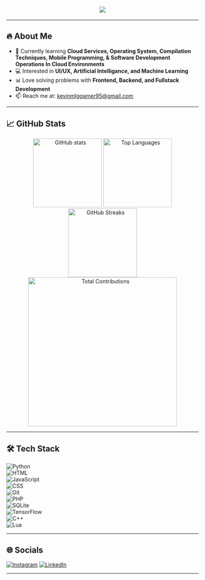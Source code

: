 <h1 align="center">
  <img src="https://readme-typing-svg.herokuapp.com/?font=Righteous&size=35&color=FFFFFF&center=true&vCenter=true&width=1000&height=70&duration=4000&lines=Hi+There!+👋;+I'm+Kevin+Arjuna+Steffers;Passionate+about+Web+Development;Exploring+AI+%26+Machine+Learning" />
</h1>

---

## 🔥 About Me
- 🌱 Currently learning **Cloud Services, Operating System, Compilation Techniques, Mobile Programming, & Software Development Operations In Cloud Environments**  
- 💻 Interested in **UI/UX, Artificial Intelligance, and Machine Learning**  
- 📊 Love solving problems with **Frontend, Backend, and Fullstack Development**  
- 📫 Reach me at: [kevinmlggamer95@gmail.com](mailto:kevinmlggamer95@gmail.com)

---

## 📈 GitHub Stats

<div align="center">
  <img src="https://github-readme-stats.vercel.app/api?username=KuroganeAs&show_icons=true&theme=tokyonight" alt="GitHub stats" height="180"/>
  <img src="https://github-readme-stats.vercel.app/api/top-langs/?username=KuroganeAs&layout=compact&theme=tokyonight" alt="Top Languages" height="180"/>
  <img src="https://github-readme-streak-stats.herokuapp.com/?user=KuroganeAs&theme=tokyonight&hide_border=true" alt="GitHub Streaks" height="180"/>
  <img width="390" src="https://github-readme-stats.vercel.app/api?KuroganeAs=your-github-username&show_icons=true&include_all_commits=true&count_private=true&theme=tokyonight&hide_border=true" alt="Total Contributions"/>
</div>

---

## 🛠️ Tech Stack

![Python](https://img.shields.io/badge/Python-3776AB?logo=python&logoColor=white)  
![HTML](https://img.shields.io/badge/HTML5-E34F26?logo=html5&logoColor=white)  
![JavaScript](https://img.shields.io/badge/JavaScript-F7DF1E?logo=javascript&logoColor=black)  
![CSS](https://img.shields.io/badge/CSS3-1572B6?logo=css3&logoColor=white)  
![Git](https://img.shields.io/badge/Git-F05032?logo=git&logoColor=white)  
![PHP](https://img.shields.io/badge/PHP-777BB4?logo=php&logoColor=white)  
![SQLite](https://img.shields.io/badge/SQLite-003B57?logo=sqlite&logoColor=white)  
![TensorFlow](https://img.shields.io/badge/TensorFlow-FF6F00?logo=tensorflow&logoColor=white)  
![C++](https://img.shields.io/badge/C++-00599C?logo=cplusplus&logoColor=white)  
![Lua](https://img.shields.io/badge/Lua-2C2D72?logo=lua&logoColor=white)  

---

## 🌐 Socials
[![Instagram](https://img.shields.io/badge/Instagram-%23E4405F.svg?style=for-the-badge&logo=Instagram&logoColor=white)](https://www.instagram.com/kuro.as?igsh=MTQ3Y29qNzVmd2w4Ng==)
[![LinkedIn](https://img.shields.io/badge/linkedin-%230077B5.svg?style=for-the-badge&logo=linkedin&logoColor=white)](https://www.linkedin.com/in/kevin-steffers-25b09130a/)

---
